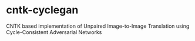 # cntk-cyclegan
CNTK based implementation of Unpaired Image-to-Image Translation using Cycle-Consistent Adversarial Networks
